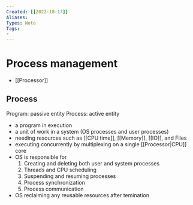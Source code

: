 ```yaml
---
Created: [[2022-10-17]]
Aliases: 
Types: Note
Tags: 
- 
---
```

# Process management
- [[Processor]]
## Process
Program: passive entity
Process: active entity
- a program in execution
- a unit of work in a system (OS processes and user processes)
- needing resources such as [[CPU time]], [[Memory]], [[IO]], and Files
- executing concurrently by multiplexing on a single [[Processor|CPU]] core
- OS is responsible for
	1. Creating and deleting both user and system processes
	2. Threads and CPU scheduling
	3. Suspending and resuming processes
	4. Process synchronization
	5. Process communication
- OS reclaiming any reusable resources after temination
